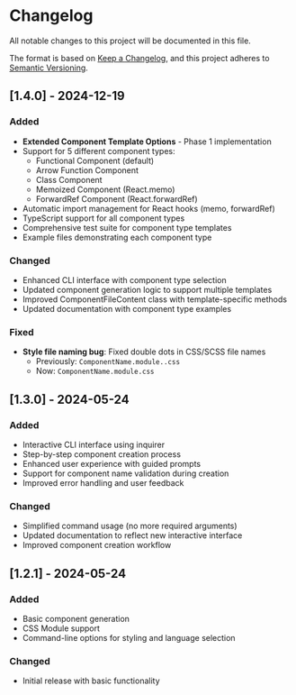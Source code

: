 # Changelog

All notable changes to this project will be documented in this file.

The format is based on [Keep a Changelog](https://keepachangelog.com/en/1.0.0/),
and this project adheres to [Semantic Versioning](https://semver.org/spec/v2.0.0.html).

## [1.4.0] - 2024-12-19

### Added
- **Extended Component Template Options** - Phase 1 implementation
- Support for 5 different component types:
  - Functional Component (default)
  - Arrow Function Component
  - Class Component
  - Memoized Component (React.memo)
  - ForwardRef Component (React.forwardRef)
- Automatic import management for React hooks (memo, forwardRef)
- TypeScript support for all component types
- Comprehensive test suite for component type templates
- Example files demonstrating each component type

### Changed
- Enhanced CLI interface with component type selection
- Updated component generation logic to support multiple templates
- Improved ComponentFileContent class with template-specific methods
- Updated documentation with component type examples

### Fixed
- **Style file naming bug**: Fixed double dots in CSS/SCSS file names
  - Previously: `ComponentName.module..css`
  - Now: `ComponentName.module.css`

## [1.3.0] - 2024-05-24

### Added
- Interactive CLI interface using inquirer
- Step-by-step component creation process
- Enhanced user experience with guided prompts
- Support for component name validation during creation
- Improved error handling and user feedback

### Changed
- Simplified command usage (no more required arguments)
- Updated documentation to reflect new interactive interface
- Improved component creation workflow

## [1.2.1] - 2024-05-24

### Added
- Basic component generation
- CSS Module support
- Command-line options for styling and language selection

### Changed
- Initial release with basic functionality 
